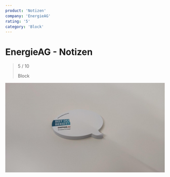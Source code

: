 ```yaml
---
product: 'Notizen'
company: 'EnergieAG'
rating: '5'
category: 'Block'
---
```


# EnergieAG - Notizen
>
> 5 / 10
>
> Block

![Notizen](assets\energieag-notizen-f557e0d0-02ce-472a-9dfe-634514e6c48f.jpg)

